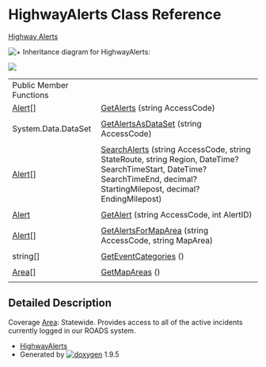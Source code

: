 # HighwayAlerts Class Reference

[Highway Alerts](group___highway_alerts.html)

![+](closed.png) Inheritance diagram for HighwayAlerts:

![](class_highway_alerts.png)

|  |  |
| --- | --- |
| Public Member Functions | |
| [Alert](class_alert.html)[] | [GetAlerts](group___highway_alerts.html#gac91129b27f2b1aecf4844d5b1e48e567) (string AccessCode) |
|  | |
| System.Data.DataSet | [GetAlertsAsDataSet](group___highway_alerts.html#ga7dba7db9b30d3d0c0ac47657cc2b68c8) (string AccessCode) |
|  | |
| [Alert](class_alert.html)[] | [SearchAlerts](group___highway_alerts.html#ga4e066d4e34492a227147fa99f188ca8c) (string AccessCode, string StateRoute, string Region, DateTime? SearchTimeStart, DateTime? SearchTimeEnd, decimal? StartingMilepost, decimal? EndingMilepost) |
|  | |
| [Alert](class_alert.html) | [GetAlert](group___highway_alerts.html#gaca597a87085e31966f61323b13aafa4b) (string AccessCode, int AlertID) |
|  | |
| [Alert](class_alert.html)[] | [GetAlertsForMapArea](group___highway_alerts.html#gac5d656e9cd3b4dfb98b76303d2afa7e6) (string AccessCode, string MapArea) |
|  | |
| string[] | [GetEventCategories](group___highway_alerts.html#ga4c27d645e887c2b5a929b5c021870360) () |
|  | |
| [Area](class_area.html)[] | [GetMapAreas](group___highway_alerts.html#ga757c281af063270b985bedd1f30f5ef2) () |
|  | |

## Detailed Description

Coverage [Area](class_area.html "List of map areas available for traffic alert queries"): Statewide. Provides access to all of the active incidents currently logged in our ROADS system.

* [HighwayAlerts](class_highway_alerts.html)
* Generated by [![doxygen](doxygen.svg)](https://www.doxygen.org/index.html) 1.9.5

